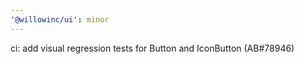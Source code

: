 ```yaml
---
'@willowinc/ui': minor
---
```


ci: add visual regression tests for Button and IconButton (AB#78946)
